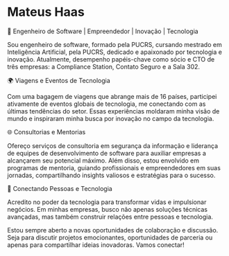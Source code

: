 # Mateus Haas

🚀 Engenheiro de Software | Empreendedor | Inovação | Tecnologia

Sou engenheiro de software, formado pela PUCRS, cursando mestrado em Inteligência Artificial, pela PUCRS, dedicado e apaixonado por tecnologia e inovação. Atualmente, desempenho papéis-chave como sócio e CTO de três empresas: a Compliance Station, Contato Seguro e a Sala 302. 


🌍 Viagens e Eventos de Tecnologia

Com uma bagagem de viagens que abrange mais de 16 países, participei ativamente de eventos globais de tecnologia, me conectando com as últimas tendências do setor. Essas experiências moldaram minha visão de mundo e inspiraram minha busca por inovação no campo da tecnologia.


🌐 Consultorias e Mentorias

Ofereço serviços de consultoria em segurança da informação e liderança de equipes de desenvolvimento de software para auxiliar empresas a alcançarem seu potencial máximo. Além disso, estou envolvido em programas de mentoria, guiando profissionais e empreendedores em suas jornadas, compartilhando insights valiosos e estratégias para o sucesso.


🤝 Conectando Pessoas e Tecnologia

Acredito no poder da tecnologia para transformar vidas e impulsionar negócios. Em minhas empresas, busco não apenas soluções técnicas avançadas, mas também construir relações entre pessoas e tecnologia.

Estou sempre aberto a novas oportunidades de colaboração e discussão. Seja para discutir projetos emocionantes, oportunidades de parceria ou apenas para compartilhar ideias inovadoras. Vamos conectar!
